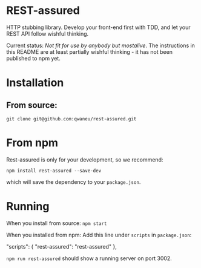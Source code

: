 # REST-assured
HTTP stubbing library. Develop your front-end first with TDD, and let your REST API follow wishful thinking.

Current status: *Not fit for use by anybody but _mostalive_*. The
instructions in this README are at least partially wishful thinking - it
has not been published to npm yet.  

# Installation

## From source:

`git clone git@github.com:qwaneu/rest-assured.git`

# From npm

Rest-assured is only for your development, so we recommend:

`npm install rest-assured --save-dev`

which will save the dependency to your `package.json`. 


# Running

When you install from source: `npm start`

When you installed from npm: Add this line under `scripts` in
`package.json`:

  "scripts": {
    "rest-assured": "rest-assured"
  },

`npm run rest-assured` should show a running server on port 3002.
